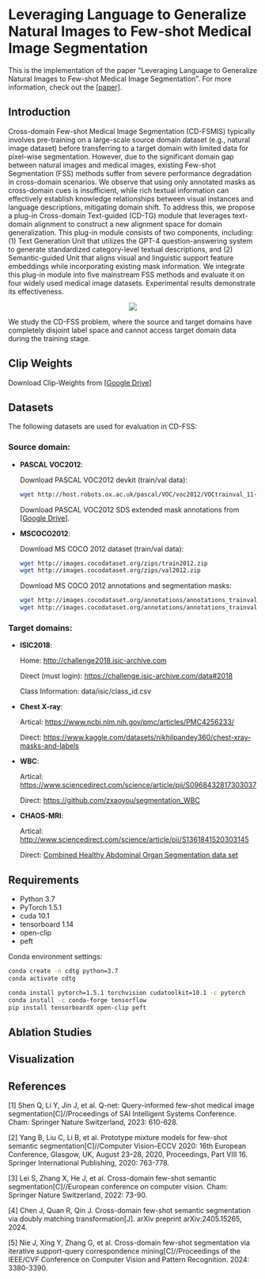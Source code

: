 # Leveraging Language to Generalize Natural Images to Few-shot Medical Image Segmentation

This is the implementation of the paper "Leveraging Language to Generalize Natural Images to Few-shot Medical Image Segmentation". For more information, check out the [\[paper\]]().

## Introduction
Cross-domain Few-shot Medical Image Segmentation (CD-FSMIS) typically involves pre-training on a large-scale source domain dataset (e.g., natural image dataset) before transferring to a target domain with limited data for pixel-wise segmentation. However, due to the significant domain gap between natural images and medical images, existing Few-shot Segmentation (FSS) methods suffer from severe performance degradation in cross-domain scenarios. We observe that using only annotated masks as cross-domain cues is insufficient, while rich textual information can effectively establish knowledge relationships between visual instances and language descriptions, mitigating domain shift. To address this, we propose a plug-in Cross-domain Text-guided (CD-TG) module that leverages text-domain alignment to construct a new alignment space for domain generalization. This plug-in module consists of two components, including: (1) Text Generation Unit that utilizes the GPT-4 question-answering system to generate standardized category-level textual descriptions, and (2) Semantic-guided Unit that aligns visual and linguistic support feature embeddings while incorporating existing mask information. We integrate this plug-in module into five mainstream FSS methods and evaluate it on four widely used medical image datasets. Experimental results demonstrate its effectiveness. 

<p align="middle">
    <img src="assets/frame.png">
</p>
We study the CD-FSS problem, where the source and target domains have completely disjoint label space and cannot access target domain data during the training stage. 

## Clip Weights
 Download Clip-Weights from [[Google Drive](https://drive.google.com/drive/folders/1BICJ2kXZe0TtgB9PrUNJRfE3IaPF_fJR?usp=sharing)]

## Datasets
The following datasets are used for evaluation in CD-FSS:

### Source domain: 

* **PASCAL VOC2012**:

    Download PASCAL VOC2012 devkit (train/val data):
    ```bash
    wget http://host.robots.ox.ac.uk/pascal/VOC/voc2012/VOCtrainval_11-May-2012.tar
    ```
    Download PASCAL VOC2012 SDS extended mask annotations from [[Google Drive](https://drive.google.com/file/d/10zxG2VExoEZUeyQl_uXga2OWHjGeZaf2/view?usp=sharing)].
  
* **MSCOCO2012**:

    Download MS COCO 2012 dataset (train/val data):
    ```bash
    wget http://images.cocodataset.org/zips/train2012.zip
    wget http://images.cocodataset.org/zips/val2012.zip
    ```
    Download MS COCO 2012 annotations and segmentation masks:
    ```bash
    wget http://images.cocodataset.org/annotations/annotations_trainval2012.zip
    wget http://images.cocodataset.org/annotations/annotations_trainval2012.zip
    ```


### Target domains: 

* **ISIC2018**:

    Home: http://challenge2018.isic-archive.com

    Direct (must login): https://challenge.isic-archive.com/data#2018
    
    Class Information: data/isic/class_id.csv

* **Chest X-ray**:

    Artical: https://www.ncbi.nlm.nih.gov/pmc/articles/PMC4256233/

    Direct: https://www.kaggle.com/datasets/nikhilpandey360/chest-xray-masks-and-labels
  
* **WBC**:

    Artical: https://www.sciencedirect.com/science/article/pii/S0968432817303037

    Direct: https://github.com/zxaoyou/segmentation_WBC

* **CHAOS-MRI**:

    Artical: http://www.sciencedirect.com/science/article/pii/S1361841520303145

    Direct: [Combined Healthy Abdominal Organ Segmentation data set](https://chaos.grand-challenge.org/)

## Requirements

- Python 3.7
- PyTorch 1.5.1
- cuda 10.1
- tensorboard 1.14
- open-clip
- peft

Conda environment settings:
```bash
conda create -n cdtg python=3.7
conda activate cdtg

conda install pytorch=1.5.1 torchvision cudatoolkit=10.1 -c pytorch
conda install -c conda-forge tensorflow
pip install tensorboardX open-clip peft
```

## Ablation Studies

## Visualization

## References

[1] Shen Q, Li Y, Jin J, et al. Q-net: Query-informed few-shot medical image segmentation[C]//Proceedings of SAI Intelligent Systems Conference. Cham: Springer Nature Switzerland, 2023: 610-628.

[2] Yang B, Liu C, Li B, et al. Prototype mixture models for few-shot semantic segmentation[C]//Computer Vision–ECCV 2020: 16th European Conference, Glasgow, UK, August 23–28, 2020, Proceedings, Part VIII 16. Springer International Publishing, 2020: 763-778.

[3] Lei S, Zhang X, He J, et al. Cross-domain few-shot semantic segmentation[C]//European conference on computer vision. Cham: Springer Nature Switzerland, 2022: 73-90.

[4] Chen J, Quan R, Qin J. Cross-domain few-shot semantic segmentation via doubly matching transformation[J]. arXiv preprint arXiv:2405.15265, 2024.

[5] Nie J, Xing Y, Zhang G, et al. Cross-domain few-shot segmentation via iterative support-query correspondence mining[C]//Proceedings of the IEEE/CVF Conference on Computer Vision and Pattern Recognition. 2024: 3380-3390.

